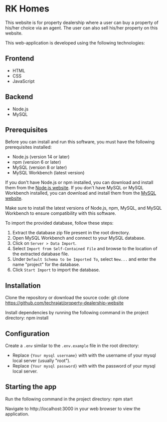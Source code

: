# RK Homes

This website is for property dealership where a user can buy a property of his/her choice via an agent. The user can also sell his/her property on this website.

This web-application is developed using the following technologies:

## Frontend
- HTML
- CSS
- JavaScript

## Backend
- Node.js
- MySQL

## Prerequisites

Before you can install and run this software, you must have the following prerequisites installed:

- Node.js (version 14 or later)
- npm (version 6 or later)
- MySQL (version 8 or later)
- MySQL Workbench (latest version)

If you don't have Node.js or npm installed, you can download and install them from the [Node.js website](https://nodejs.org/en/). If you don't have MySQL or MySQL Workbench installed, you can download and install them from the [MySQL website](https://dev.mysql.com/downloads/). 

Make sure to install the latest versions of Node.js, npm, MySQL, and MySQL Workbench to ensure compatibility with this software.

To import the provided database, follow these steps:

1. Extract the database zip file present in the root directory.
2. Open MySQL Workbench and connect to your MySQL database.
3. Click on `Server > Data Import`.
4. Select `Import from Self-Contained File` and browse to the location of the extracted database file.
5. Under `Default Schema to be Imported To`, select `New...` and enter the name "project" for the database.
6. Click `Start Import` to import the database.

## Installation

Clone the repository or download the source code:
git clone https://github.com/techrajat/property-dealership-website


Install dependencies by running the following command in the project directory:
npm install


## Configuration

Create a `.env` similar to the `.env.example` file in the root directory:
- Replace `{Your mysql username}` with with the username of your mysql local server (usually "root").
- Replace `{Your mysql password}` with with the password of your mysql local server.

## Starting the app

Run the following command in the project directory:
npm start


Navigate to http://localhost:3000 in your web browser to view the application.
